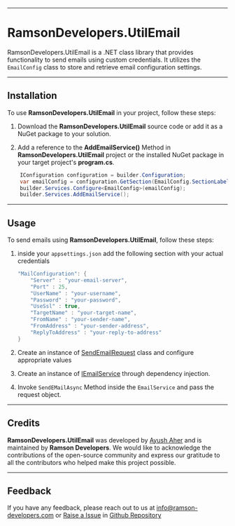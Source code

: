 ----

# RamsonDevelopers.UtilEmail

RamsonDevelopers.UtilEmail is a .NET class library that provides functionality to send emails using custom credentials. It utilizes the `EmailConfig` class to store and retrieve email configuration settings.

----

## Installation

To use **RamsonDevelopers.UtilEmail** in your project, follow these steps:

1. Download the **RamsonDevelopers.UtilEmail** source code or add it as a NuGet package to your solution.

2. Add a reference to the **AddEmailService()** Method in **RamsonDevelopers.UtilEmail** project or the installed NuGet package in your target project's **program.cs**.

```csharp
    IConfiguration configuration = builder.Configuration;
    var emailConfig = configuration.GetSection(EmailConfig.SectionLabel);
    builder.Services.Configure<EmailConfig>(emailConfig);
    builder.Services.AddEmailService();
```

----

## Usage

To send emails using **RamsonDevelopers.UtilEmail**, follow these steps:

1. inside your `appsettings.json` add the following section with your actual credentials

   ```csharp
   "MailConfiguration": {
       "Server" : "your-email-server",
       "Port" : 25,
       "UserName" : "your-username",
       "Password" : "your-password",
       "UseSsl" : true,
       "TargetName" : "your-target-name",
       "FromName" : "your-sender-name",
       "FromAddress" : "your-sender-address",
       "ReplyToAddress" : "your-reply-to-address"
   }
   ```
2. Create an instance of [SendEmailRequest](https://github.com/Hyperspan/RamsonDevelopers.UtilEmail/blob/main/SendEmailRequest.cs) class and configure appropriate values

3. Create an instance of [IEmailService](https://github.com/Hyperspan/RamsonDevelopers.UtilEmail/blob/main/IEmailService.cs) through dependency injection.

4. Invoke ```SendEMailAsync``` Method inside the ```EmailService``` and pass the request object.

----
##  Credits

**RamsonDevelopers.UtilEmail** was developed by [Ayush Aher](https://ayush.ramson-developers.com) and is maintained by **Ramson Developers**. We would like to acknowledge the contributions of the open-source community and express our gratitude to all the contributors who helped make this project possible.

----

## Feedback

If you have any feedback, please reach out to us at [info@ramson-developers.com](mailto:info@ramson-developers.com)
or [Raise a Issue](https://github.com/Hyperspan/RamsonDevelopers.UtilEmail/issues) in [Github Repository](https://github.com/Hyperspan/RamsonDevelopers.UtilEmail)
